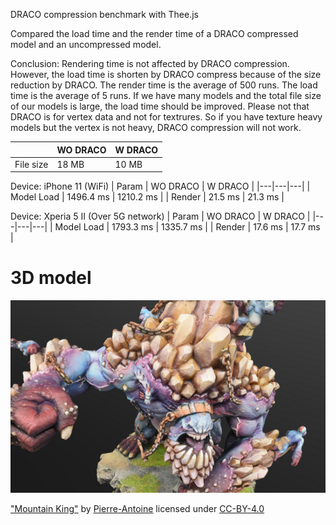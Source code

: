 DRACO compression benchmark with Thee.js

Compared the load time and the render time of a DRACO compressed model and an uncompressed model.

Conclusion: Rendering time is not affected by DRACO compression. However, the load time is shorten by DRACO compress because of the size reduction by DRACO. The render time is the average of 500 runs. The load time is the average of 5 runs. If we have many models and the total file size of our models is large, the load time should be improved. Please not that DRACO is for vertex data and not for textrures. So if you have texture heavy models but the vertex is not heavy, DRACO compression will not work.

|           | WO DRACO | W DRACO |
| ---       | ---      | ---     |
| File size | 18 MB    | 10 MB   |

Device: iPhone 11 (WiFi)
| Param | WO DRACO | W DRACO |
|---|---|---|
| Model Load | 1496.4 ms | 1210.2 ms |
| Render | 21.5 ms |  21.3 ms |

Device: Xperia 5 II (Over 5G network)
| Param | WO DRACO | W DRACO |
|---|---|---|
| Model Load | 1793.3 ms | 1335.7 ms |
| Render | 17.6 ms | 17.7 ms |


# 3D model
![screenshot](./screenshot.png)

["Mountain King"](https://sketchfab.com/3d-models/mountain-king-2eb21daf408141d1b2df1d91426935ad) by [Pierre-Antoine](https://sketchfab.com/pa) licensed under [CC-BY-4.0](http://creativecommons.org/licenses/by/4.0/)